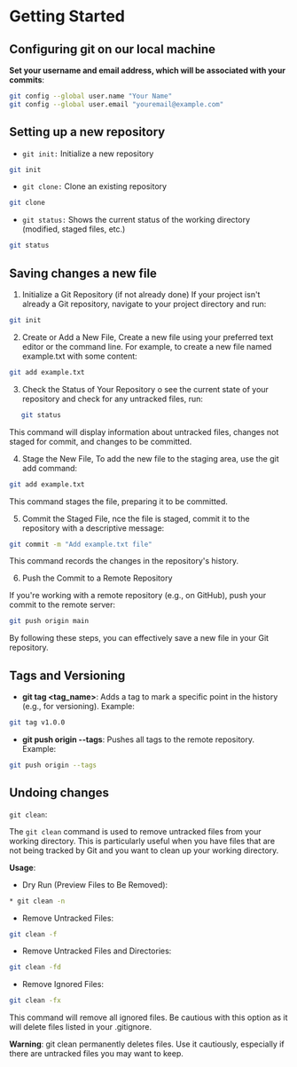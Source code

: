 # Getting Started

## Configuring git on our local machine
**Set your username and email address, which will be associated with your commits**:
```bash
git config --global user.name "Your Name"
git config --global user.email "youremail@example.com"
```
## Setting up a new repository
* ``git init:`` Initialize a new repository
```Bash
git init
```
* ``git clone:`` Clone an existing repository
```Bash
git clone
```
* ``git status:`` Shows the current status of the working directory (modified, staged files, etc.)
```Bash
git status
```

## Saving changes a new file

1. Initialize a Git Repository (if not already done) 
    If your project isn't already a Git repository, navigate to your project directory and run:
```Bash
git init
```
2. Create or Add a New File, 
   Create a new file using your preferred text editor or the command line. For example, to create a new file named example.txt with some content:

```Bash
git add example.txt
```

3. Check the Status of Your Repository o see the current state of your repository and check for any untracked files, run:
```Bash
   git status
```
This command will display information about untracked files, changes not staged for commit, and changes to be committed.
   
4. Stage the New File, To add the new file to the staging area, use the git add command:

```Bash
git add example.txt
```
This command stages the file, preparing it to be committed.

5. Commit the Staged File, nce the file is staged, commit it to the repository with a descriptive message:

```Bash
git commit -m "Add example.txt file"
```
This command records the changes in the repository's history.

6. Push the Commit to a Remote Repository

If you're working with a remote repository (e.g., on GitHub), push your commit to the remote server:

```Bash
git push origin main
```
By following these steps, you can effectively save a new file in your Git repository.

## Tags and Versioning
* **git tag <tag_name>**: Adds a tag to mark a specific point in the history (e.g., for versioning). Example:
```Bash
git tag v1.0.0
```
* **git push origin --tags**: Pushes all tags to the remote repository. Example:
```Bash
git push origin --tags
```

## Undoing changes
``git clean``:

The ``git clean`` command is used to remove untracked files from your working directory. This is particularly useful when you have files that are not being tracked by Git and you want to clean up your working directory.

**Usage**:
* Dry Run (Preview Files to Be Removed):
```Bash
* git clean -n
```
* Remove Untracked Files:
```Bash
git clean -f
```
* Remove Untracked Files and Directories:
```Bash
git clean -fd
```
* Remove Ignored Files:
```Bash
git clean -fx
```

This command will remove all ignored files. Be cautious with this option as it will delete files listed in your .gitignore.

**Warning**: git clean permanently deletes files. Use it cautiously, especially if there are untracked files you may want to keep.